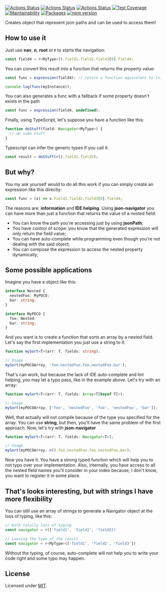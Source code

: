 [![Actions Status](https://github.com/Codibre/json-navigator/workflows/build/badge.svg)](https://github.com/Codibre/json-navigator/actions)
[![Actions Status](https://github.com/Codibre/json-navigator/workflows/test/badge.svg)](https://github.com/Codibre/json-navigator/actions)
[![Actions Status](https://github.com/Codibre/json-navigator/workflows/lint/badge.svg)](https://github.com/Codibre/json-navigator/actions)
[![Test Coverage](https://api.codeclimate.com/v1/badges/4bc45857f25baf6aef9c/test_coverage)](https://codeclimate.com/github/Codibre/json-navigator/test_coverage)
[![Maintainability](https://api.codeclimate.com/v1/badges/4bc45857f25baf6aef9c/maintainability)](https://codeclimate.com/github/Codibre/json-navigator/maintainability)
[![Packages](https://david-dm.org/Codibre/json-navigator.svg)](https://david-dm.org/Codibre/json-navigator)
[![npm version](https://badge.fury.io/js/%40codibre%2Fjson-navigator.svg)](https://badge.fury.io/js/%40codibre%2Fjson-navigator)

Creates object that represent json paths and can be used to access them!

## How to use it

Just use **nav**, **n**, **root** or **r** to starts the navigation:

```ts
const field4 = r<MyType>().field1.field2.field3[0].field4;
```

You can convert this result into a function that returns the property value:

```ts
const func = expression(field4); // return a function equivalent to (x) => x.field1.field2.field3[0].field4

console.log(func(myInstance));
```

You can also generates a func with a fallback if some property doesn't exists in the path

```ts
const func = expression(field4, undefined);
```

Finally, using TypeScript, let's suppose you have a function like this:

```ts
function doStuff(field: Navigator<MyType>) {
  // do some stuff
}
```

Typescript can infer the generic types if you call it:

```ts
const result = doStuff(r().field1.field2);
```

## But why?

You my ask yourself would to do all this work if you can simply create an expression like this directly:

```ts
const func = (x) => x.field1.field2.field3[0].field4;
```

The reasons are: **information** and **IDE helping**.
Using **json-navigator** you can have more than just a function that returns the value of a nested field:

- You can know the path you're accessing just by using **jsonPath**;
- You have control of scope: you know that the generated expression will only return the field value;
- You can have auto-complete while programming even though you're not dealing with the said object;
- You can compose the expression to access the nested property dynamically;

## Some possible applications

Imagine you have a object like this:

```ts
interface Nested {
  nestedFoo: MyPOCO;
  bar: string;
}

interface MyPOCO {
  foo: Nested;
  bar: string;
}
```

And you want is to create a function that sorts an array by a nested field. Let's say the first implementation
you just use a string to it:

```ts
function mySort<T>(arr: T, fields: string);

// Usage
mySort(myPOCOArray, 'foo.nestedfoo.foo.nestedFoo.bar');
```

That's can work, but because the lack of IDE auto-complete and lint helping, you may let a typo pass, like
in the example above.
Let's try with an array:

```ts
function mySort<T>(arr: T, fields: Array<T[keyof T]>);

// Usage
mySort(myPOCOArray, ['foo', 'nestedFoo', 'foo', 'nestedFoo', 'bar']);
```

Well, that actually will not compile because of the type you specified for the array. You can use **string**, but then, you'll have the same problem of the first approach.
Now, let's try with **json-navigator**

```ts
function mySort<T>(arr: T, fields: Navigator<T>);

// Usage
mySort(myPOCOArray, n().foo.nestedFoo.foo.nestedFoo.bar);
```

Now you have it. You have a strong typed function which will help you to not typo over your implementation.
Also, internally, you have access to all the nested field names you'll consider in your index because, I don't know, you want to register it in some place.

## That's looks interesting, but with strings I have more flexibility

You can still use an array of strings to generate a Navigator object at the loss of typing, like this:

```ts
// With totally loss of typing
const navigator = r(['field1', 'field2', 'field3])

// Loosing the type of the result
const navigator = r<MyType>(['field1', 'field2', 'field3'])
```

Without the typing, of course, auto-complete will not help you to write your code right and some typo may happen.

## License

Licensed under [MIT](https://en.wikipedia.org/wiki/MIT_License).
